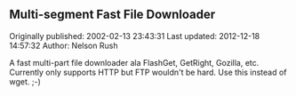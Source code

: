 ## Multi-segment Fast File Downloader

Originally published: 2002-02-13 23:43:31
Last updated: 2012-12-18 14:57:32
Author: Nelson Rush

A fast multi-part file downloader ala FlashGet, GetRight, Gozilla, etc. Currently only supports HTTP but FTP wouldn't be hard. Use this instead of wget. ;-)